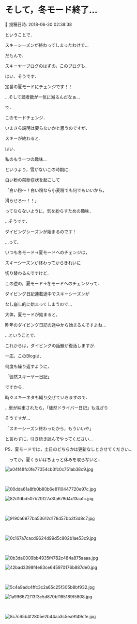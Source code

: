 # そして，冬モード終了…

📅 投稿日時: 2018-06-30 02:38:38

ということで．


スキーシーズンが終わってしまったわけで…





だもんで．


スキーヤーブログのはずの，このブログも．


はい．そうです．


定番の夏モードにチェンジです！！


…そして読者数が一気に減るんだなぁ…





で．


このモードチェンジ．


いまさら説明は要らないかと思うのですが．


スキーが終わると．


はい．


私のもう一つの趣味…


というより，雪がないこの時期に．


白い粉の禁断症状を起こして


「白い粉～！白い粉なら小麦粉でも何でもいいから，


滑らせろ～！！」


ってならないように，気を紛らすための趣味．


…そうです．


ダイビングシーズンが始まるのです！





…って．


いつも冬モード→夏モードへのチェンジは，


スキーシーズンが終わってからきれいに


切り替わるんですけど．





この逆の，夏モード→冬モードへのチェンジって．


ダイビング日記連載途中でスキーシーズンが


なし崩し的に始まってしまうので…


大体，夏モードが始まると，


昨年のダイビング日記の途中から始まるんですよね…





…ということで．


これからは，ダイビングの話題が復活しますが．





一応，このBlogは．


何度も繰り返すように，


「徒然スキーヤー日記」


ですから．


時々スキーネタも織り交ぜていきますので．


…車が納車されたら，「徒然ドライバー日記」も混ざり


そうですが…





「スキーシーズン終わったから，もういいや」


と言わずに，引き続き読んでやってください…





PS．夏モードでは，土日のどちらかは更新なしとさせてください…


　ってか，夏くらいはちょっと休みを取らないと…







![a04f48fc0fe77354cb3fc0c751ab38c9.jpg](images/a04f48fc0fe77354cb3fc0c751ab38c9.jpg)

　

![00dda61a8fb0b80b6e8110447720e97c.jpg](images/00dda61a8fb0b80b6e8110447720e97c.jpg)






![82d1dbd507b20f27a3fa678d4c13aafc.jpg](images/82d1dbd507b20f27a3fa678d4c13aafc.jpg)

　

![9190a6977ba53612d178d57bb3f3d8c7.jpg](images/9190a6977ba53612d178d57bb3f3d8c7.jpg)

　




![0c167a7cacd9624d99d5c802b1ae53c9.jpg](images/0c167a7cacd9624d99d5c802b1ae53c9.jpg)

　

![0b3da0009bb4935f4782c484a875aaaa.jpg](images/0b3da0009bb4935f4782c484a875aaaa.jpg)






![42bad3398f4e83ce645970176b887de0.jpg](images/42bad3398f4e83ce645970176b887de0.jpg)

　

![5c4a9adc4ffc3c2a65c25f305b8bf932.jpg](images/5c4a9adc4ffc3c2a65c25f305b8bf932.jpg)






![1a996672f13f3c5d870bf165189f5808.jpg](images/1a996672f13f3c5d870bf165189f5808.jpg)

　

![8c7c65b4f2805e2b44aa3c5ea9149cfe.jpg](images/8c7c65b4f2805e2b44aa3c5ea9149cfe.jpg)
